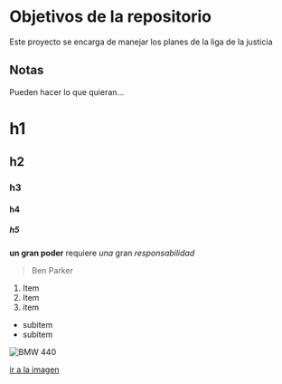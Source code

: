 # Objetivos de la repositorio

Este proyecto se encarga de manejar los planes de la liga de la justicia


## Notas
Pueden hacer lo que quieran...

# h1
## h2
### h3
#### h4
##### h5

**un gran poder** requiere _una_ gran *responsabilidad*  
> Ben Parker

1. Item
2. Item
3. item
 * subitem
 * subitem
 
 
 ![BMW 440](https://acroadtrip.blob.core.windows.net/catalogo-imagenes/l/RT_V_7d94efa8e23f4b328c7d6458ff156d11.jpg)
 
 [ir a la imagen](https://acroadtrip.blob.core.windows.net/catalogo-imagenes/l/RT_V_7d94efa8e23f4b328c7d6458ff156d11.jpg)
